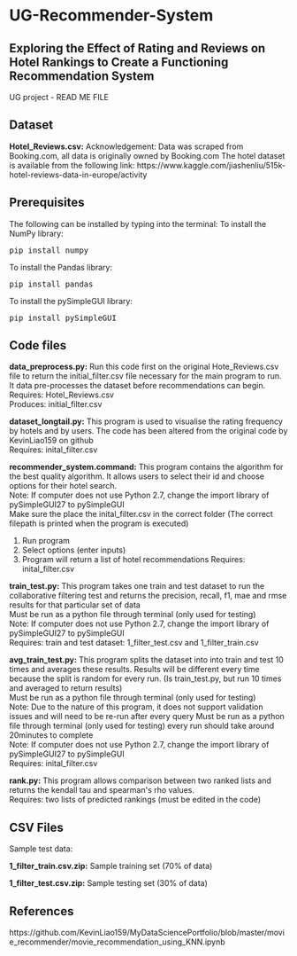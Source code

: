 # UG-Recommender-System
<H2>Exploring the Effect of Rating and Reviews on Hotel Rankings to Create a Functioning Recommendation System</H2>
UG project - READ ME FILE

<H2>Dataset</H2>
<b>Hotel_Reviews.csv:</b>
Acknowledgement: Data was scraped from Booking.com, all data is originally owned by Booking.com
The hotel dataset is available from the following link:
https://www.kaggle.com/jiashenliu/515k-hotel-reviews-data-in-europe/activity

<H2>Prerequisites</H2>
The following can be installed by typing into the terminal:
To install the NumPy library:
<pre>pip install numpy</pre>

To install the Pandas library:
<pre>pip install pandas</pre>

To install the pySimpleGUI library:
<pre>pip install pySimpleGUI</pre>

<H2>Code files </H2>

<b>data_preprocess.py:</b>
Run this code first on the original Hote_Reviews.csv file to return the initial_filter.csv file necessary for the main program to run. It data pre-processes the dataset before recommendations can begin.
<br/>
Requires: Hotel_Reviews.csv
<br/>
Produces: initial_filter.csv

<b>dataset_longtail.py:</b>
This program is used to visualise the rating frequency by hotels and by users. The code has been altered from the original code by KevinLiao159 on github
<br/>
Requires: inital_filter.csv

<b>recommender_system.command:</b>
This program contains the algorithm for the best quality algorithm. It allows users to select their id and choose options for their hotel search.
<br/>
Note: If computer does not use Python 2.7, change the import library of pySimpleGUI27 to pySimpleGUI
<br/>
Make sure the place the inital_filter.csv in the correct folder (The correct filepath is printed when the program is executed)
1. Run program
2. Select options (enter inputs)
3. Program will return a list of hotel recommendations
Requires: inital_filter.csv

<b>train_test.py:</b>
This program takes one train and test dataset to run the collaborative filtering test and returns the precision, recall, f1, mae and rmse results for that particular set of data
<br/>
Must be run as a python file through terminal (only used for testing)
<br/>
Note: If computer does not use Python 2.7, change the import library of pySimpleGUI27 to pySimpleGUI
<br/>
Requires: train and test dataset: 1_filter_test.csv and 1_filter_train.csv

<b>avg_train_test.py:</b>
This program splits the dataset into into train and test 10 times and averages these results. Results will be different every time because the split is random for every run. (Is train_test.py, but run 10 times and averaged to return results)
<br/>
Must be run as a python file through terminal (only used for testing)
<br/>
Note: Due to the nature of this program, it does not support validation issues and will need to be re-run after every query
Must be run as a python file through terminal (only used for testing) every run should take around 20minutes to complete
<br/>
Note: If computer does not use Python 2.7, change the import library of pySimpleGUI27 to pySimpleGUI
<br/>
Requires: inital_filter.csv

<b>rank.py:</b>
This program allows comparison between two ranked lists and returns the kendall tau and spearman's rho values.
<br/>
Requires: two lists of predicted rankings (must be edited in the code)

<H2>CSV Files</H2>
Sample test data:

<b>1_filter_train.csv.zip:</b>
Sample training set (70% of data)

<b>1_filter_test.csv.zip:</b>
Sample testing set (30% of data)

<H2>References</H2>
https://github.com/KevinLiao159/MyDataSciencePortfolio/blob/master/movie_recommender/movie_recommendation_using_KNN.ipynb



